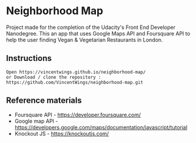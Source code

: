 # Neighborhood Map
Project made for the completion of the Udacity's Front End Developer Nanodegree.
This an app that uses Google Maps API and Foursquare API to help the user finding Vegan & Vegetarian Restaurants in London.

## Instructions
```
Open https://vincentwings.github.io/neighborhood-map/
or Download / clone the repository :
https://github.com/VincentWings/neighborhood-map.git
```

## Reference materials
* Foursquare API - https://developer.foursquare.com/
* Google map API - https://developers.google.com/maps/documentation/javascript/tutorial
* Knockout JS - https://knockoutjs.com/


